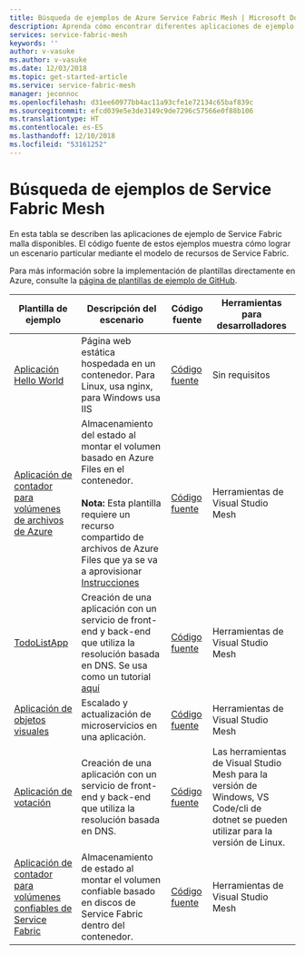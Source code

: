 ```yaml
---
title: Búsqueda de ejemplos de Azure Service Fabric Mesh | Microsoft Docs
description: Aprenda cómo encontrar diferentes aplicaciones de ejemplo de Service Fabric Mesh.
services: service-fabric-mesh
keywords: ''
author: v-vasuke
ms.author: v-vasuke
ms.date: 12/03/2018
ms.topic: get-started-article
ms.service: service-fabric-mesh
manager: jeconnoc
ms.openlocfilehash: d31ee60977bb4ac11a93cfe1e72134c65baf839c
ms.sourcegitcommit: efcd039e5e3de3149c9de7296c57566e0f88b106
ms.translationtype: HT
ms.contentlocale: es-ES
ms.lasthandoff: 12/10/2018
ms.locfileid: "53161252"
---
```

# <a name="find-service-fabric-mesh-samples"></a>Búsqueda de ejemplos de Service Fabric Mesh

En esta tabla se describen las aplicaciones de ejemplo de Service Fabric malla disponibles. El código fuente de estos ejemplos muestra cómo lograr un escenario particular mediante el modelo de recursos de Service Fabric.

Para más información sobre la implementación de plantillas directamente en Azure, consulte la [página de plantillas de ejemplo de GitHub](https://github.com/Azure-Samples/service-fabric-mesh/blob/master/templates/README.md).


|Plantilla de ejemplo|Descripción del escenario|Código fuente|Herramientas para desarrolladores|
|------------|--------------------|----------|----------------------|
| [Aplicación Hello World](https://github.com/Azure-Samples/service-fabric-mesh/tree/master/templates/helloworld) | Página web estática hospedada en un contenedor. Para Linux, usa nginx, para Windows usa IIS | [Código fuente](https://github.com/Azure-Samples/service-fabric-mesh/tree/master/src/helloworld) | Sin requisitos |
| [Aplicación de contador para volúmenes de archivos de Azure](https://github.com/Azure-Samples/service-fabric-mesh/tree/master/templates/counter) | Almacenamiento del estado al montar el volumen basado en Azure Files en el contenedor. <br><br> **Nota:** Esta plantilla requiere un recurso compartido de archivos de Azure Files que ya se va a aprovisionar [Instrucciones](https://docs.microsoft.com/azure/storage/files/storage-how-to-create-file-share) | [Código fuente](https://github.com/Azure-Samples/service-fabric-mesh/tree/master/src/counter) | Herramientas de Visual Studio Mesh |
| [TodoListApp](https://github.com/Azure-Samples/service-fabric-mesh/tree/master/templates/todolistapp) | Creación de una aplicación con un servicio de front-end y back-end que utiliza la resolución basada en DNS. Se usa como un tutorial [aquí](https://docs.microsoft.com/azure/service-fabric-mesh/service-fabric-mesh-tutorial-create-dotnetcore) | [Código fuente](https://github.com/Azure-Samples/service-fabric-mesh/tree/master/src/todolistapp) | Herramientas de Visual Studio Mesh |
| [Aplicación de objetos visuales](https://github.com/Azure-Samples/service-fabric-mesh/tree/master/templates/visualobjects) | Escalado y actualización de microservicios en una aplicación. | [Código fuente](https://github.com/Azure-Samples/service-fabric-mesh/tree/master/src/visualobjects) |  Herramientas de Visual Studio Mesh |
| [Aplicación de votación](https://github.com/Azure-Samples/service-fabric-mesh/tree/master/templates/votingapp) | Creación de una aplicación con un servicio de front-end y back-end que utiliza la resolución basada en DNS. | [Código fuente](https://github.com/Azure-Samples/service-fabric-mesh/tree/master/src/votingapp) | Las herramientas de Visual Studio Mesh para la versión de Windows, VS Code/cli de dotnet se pueden utilizar para la versión de Linux. |
| [Aplicación de contador para volúmenes confiables de Service Fabric](https://github.com/Azure-Samples/service-fabric-mesh/tree/master/templates/counter)| Almacenamiento de estado al montar el volumen confiable basado en discos de Service Fabric dentro del contenedor.| [Código fuente](https://github.com/Azure-Samples/service-fabric-mesh/tree/master/src/counter) | Herramientas de Visual Studio Mesh |
